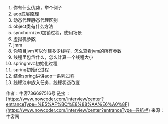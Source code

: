 1. 你有什么优势，举个例子
2. aop底层原理
3. 动态代理静态代理区别
4. object类有什么方法
5. synchornized加锁过程，使用场景
6. 虚拟机参数
7. jmm
8. 你项目jvm可以创建多少线程，怎么查看jvm的所有参数
9. 线程里包含什么，怎么计算一个线程大小
10. springmvc初始化过程
11. spring初始化过程
12. 结合spring讲讲aop一系列过程
13. 线程池中放入任务，线程状态改变


作者：牛客736697516号
链接：[https://www.nowcoder.com/interview/center?entranceType=%E5%AF%BC%E8%88%AA%E6%A0%8F](https://www.nowcoder.com/interview/center?entranceType=导航栏)
来源：牛客网
